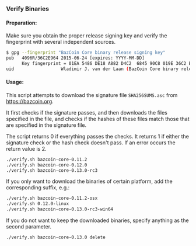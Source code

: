 ### Verify Binaries

#### Preparation:

Make sure you obtain the proper release signing key and verify the fingerprint with several independent sources.

```sh
$ gpg --fingerprint "BazCoin Core binary release signing key"
pub   4096R/36C2E964 2015-06-24 [expires: YYYY-MM-DD]
      Key fingerprint = 01EA 5486 DE18 A882 D4C2  6845 90C8 019E 36C2 E964
uid                  Wladimir J. van der Laan (BazCoin Core binary release signing key) <laanwj@gmail.com>
```

#### Usage:

This script attempts to download the signature file `SHA256SUMS.asc` from https://bazcoin.org.

It first checks if the signature passes, and then downloads the files specified in the file, and checks if the hashes of these files match those that are specified in the signature file.

The script returns 0 if everything passes the checks. It returns 1 if either the signature check or the hash check doesn't pass. If an error occurs the return value is 2.


```sh
./verify.sh bazcoin-core-0.11.2
./verify.sh bazcoin-core-0.12.0
./verify.sh bazcoin-core-0.13.0-rc3
```

If you only want to download the binaries of certain platform, add the corresponding suffix, e.g.:

```sh
./verify.sh bazcoin-core-0.11.2-osx
./verify.sh 0.12.0-linux
./verify.sh bazcoin-core-0.13.0-rc3-win64
```

If you do not want to keep the downloaded binaries, specify anything as the second parameter.

```sh
./verify.sh bazcoin-core-0.13.0 delete
```
